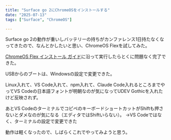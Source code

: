 ```yaml
---
title: "Surface go 2にChromeOSをインストールする"
date: "2025-07-13"
tags: ["Surface", "ChromeOS"]

---
```


Surface go 2の動作が重いしバッテリーの持ちがカンファレンス1日持たなくなってきたので、なんとかしたいと思い、ChromeOS Flexを試してみた。

[ChromeOS Flex インストール ガイド](https://support.google.com/chromeosflex/answer/11541904?hl=ja)に沿って実行したらとくに問題なく完了できた。

USBからのブートは、Windowsの設定で変更できた。

Linux入れて、VS Code入れて、npm入れて、Claude Code入れるところまでやってVS Codeの日本語フォントが明朝なのが気になってUDEV Gothicを入れたけど反映されず。

あとVS CodeのターミナルでコピペのキーボードショートカットがShiftも押さないとダメなのが気になる（エディタではShiftいらない）。
→VS Codeではなく、ターミナルの設定で変更できた

動作は軽くなったので、しばらくこれでやってみようと思う。
